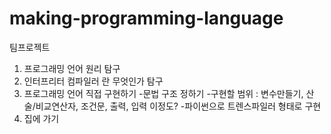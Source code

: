 # making-programming-language
팀프로젝트

1. 프로그래밍 언어 원리 탐구
2. 인터프리터 컴파일러 란 무엇인가 탐구
3. 프로그래밍 언어 직접 구현하기
  -문법 구조 정하기
  -구현할 범위 : 변수만들기, 산술/비교연산자, 조건문, 출력, 입력 이정도?
  -파이썬으로 트렌스파일러 형태로 구현
4. 집에 가기
